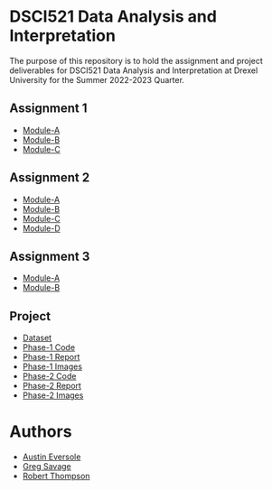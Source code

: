# DSCI521 Data Analysis and Interpretation

The purpose of this repository is to hold the assignment and project deliverables for DSCI521 Data Analysis and Interpretation at Drexel University for the Summer 2022-2023 Quarter.

## Assignment 1
- [Module-A](assignments/a1/module-A/A1-module-A.ipynb)
- [Module-B](assignments/a1/module-B/A1-module-B.ipynb)
- [Module-C](assignments/a1/module-C/A1-module-C.ipynb)

## Assignment 2
- [Module-A](assignments/a2/module-A/A2-module-A.ipynb)
- [Module-B](assignments/a2/module-B/A2-module-B.ipynb)
- [Module-C](assignments/a2/module-C/A2-module-C.ipynb)
- [Module-D](assignments/a2/module-D/A2-module-D.ipynb)

## Assignment 3
- [Module-A](assignments/a3/module-A/A3-module-A.ipynb)
- [Module-B](assignments/a3/module-B/A3-module-B.ipynb)

## Project
- [Dataset](project/data/California_Fire_Incidents.csv)
- [Phase-1 Code](project/phase-1/Phase_1_Code.ipynb)
- [Phase-1 Report](project/phase-1/Phase_1_Report.ipynb)
- [Phase-1 Images](project/phase-1/images/)
- [Phase-2 Code](project/phase-2/Phase_2_Code.ipynb)
- [Phase-2 Report]()
- [Phase-2 Images](project/phase-2/images/)

# Authors
- [Austin Eversole](ae588@drexel.edu)
- [Greg Savage](gs824@drexel.edu)
- [Robert Thompson](rt598@drexel.edu)
